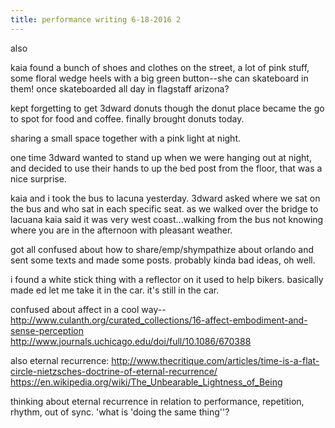 ```yaml
---
title: performance writing 6-18-2016 2
---
```


also

kaia found a bunch of shoes and clothes on the street, a lot of pink stuff, some floral wedge heels with a big green button--she can skateboard in them! once skateboarded all day in flagstaff arizona?

kept forgetting to get 3dward donuts though the donut place became the go to spot for food and coffee. finally brought donuts today.

sharing a small space together with a pink light at night.

one time 3dward wanted to stand up when we were hanging out at night, and decided to use their hands to up the bed post from the floor, that was a nice surprise.

kaia and i took the bus to lacuna yesterday. 3dward asked where we sat on the bus and who sat in each specific seat. as we walked over the bridge to lacuana kaia said it was very west coast...walking from the bus not knowing where you are in the afternoon with pleasant weather.

got all confused about how to share/emp/shympathize about orlando and sent some texts and made some posts. probably kinda bad ideas, oh well.

i found a white stick thing with a reflector on it used to help bikers. basically made ed let me take it in the car. it's still in the car.

confused about affect in a cool way-- <http://www.culanth.org/curated_collections/16-affect-embodiment-and-sense-perception> <http://www.journals.uchicago.edu/doi/full/10.1086/670388>

also eternal recurrence: <http://www.thecritique.com/articles/time-is-a-flat-circle-nietzsches-doctrine-of-eternal-recurrence/> <https://en.wikipedia.org/wiki/The_Unbearable_Lightness_of_Being>

thinking about eternal recurrence in relation to performance, repetition, rhythm, out of sync. 'what is 'doing the same thing''?
